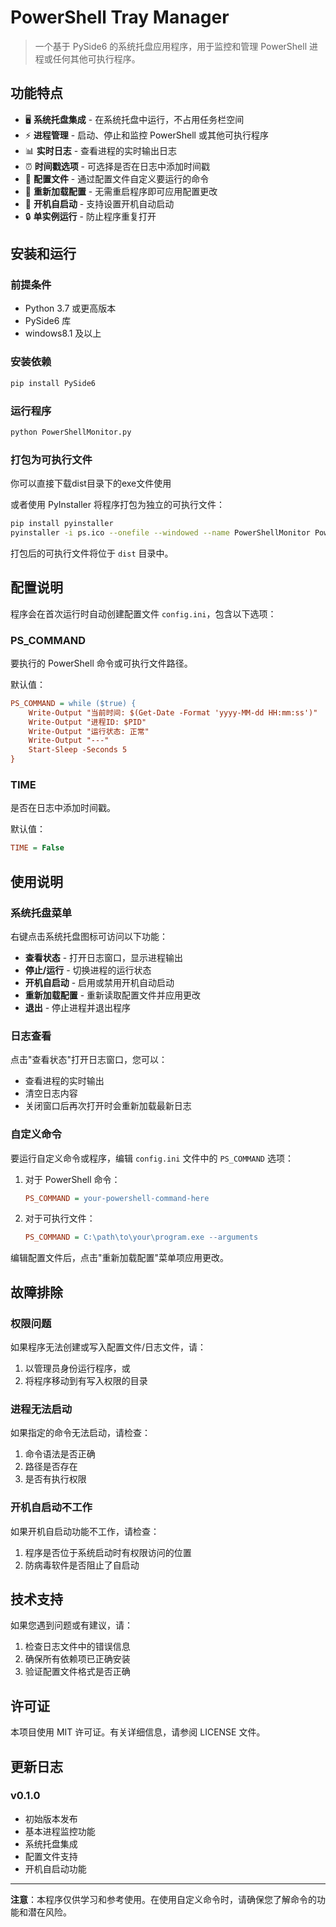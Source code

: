 # PowerShell Tray Manager

> 一个基于 PySide6 的系统托盘应用程序，用于监控和管理 PowerShell 进程或任何其他可执行程序。

## 功能特点

- 🖥️ **系统托盘集成** - 在系统托盘中运行，不占用任务栏空间
- ⚡ **进程管理** - 启动、停止和监控 PowerShell 或其他可执行程序
- 📊 **实时日志** - 查看进程的实时输出日志
- ⏰ **时间戳选项** - 可选择是否在日志中添加时间戳
- 🔧 **配置文件** - 通过配置文件自定义要运行的命令
- 🔄 **重新加载配置** - 无需重启程序即可应用配置更改
- 🚀 **开机自启动** - 支持设置开机自动启动
- 🔒 **单实例运行** - 防止程序重复打开

## 安装和运行

### 前提条件

- Python 3.7 或更高版本
- PySide6 库
- windows8.1 及以上

### 安装依赖

```bash
pip install PySide6
```

### 运行程序

```bash
python PowerShellMonitor.py
```

### 打包为可执行文件

你可以直接下载dist目录下的exe文件使用

或者使用 PyInstaller 将程序打包为独立的可执行文件：

```bash
pip install pyinstaller
pyinstaller -i ps.ico --onefile --windowed --name PowerShellMonitor PowerShellMonitor.py
```

打包后的可执行文件将位于 `dist` 目录中。

## 配置说明

程序会在首次运行时自动创建配置文件 `config.ini`，包含以下选项：

### PS_COMMAND
要执行的 PowerShell 命令或可执行文件路径。

默认值：
```ini
PS_COMMAND = while ($true) {
    Write-Output "当前时间: $(Get-Date -Format 'yyyy-MM-dd HH:mm:ss')"
    Write-Output "进程ID: $PID"
    Write-Output "运行状态: 正常"
    Write-Output "---"
    Start-Sleep -Seconds 5
}
```

### TIME
是否在日志中添加时间戳。

默认值：
```ini
TIME = False
```

## 使用说明

### 系统托盘菜单

右键点击系统托盘图标可访问以下功能：

- **查看状态** - 打开日志窗口，显示进程输出
- **停止/运行** - 切换进程的运行状态
- **开机自启动** - 启用或禁用开机自动启动
- **重新加载配置** - 重新读取配置文件并应用更改
- **退出** - 停止进程并退出程序

### 日志查看

点击"查看状态"打开日志窗口，您可以：
- 查看进程的实时输出
- 清空日志内容
- 关闭窗口后再次打开时会重新加载最新日志

### 自定义命令

要运行自定义命令或程序，编辑 `config.ini` 文件中的 `PS_COMMAND` 选项：

1. 对于 PowerShell 命令：
   ```ini
   PS_COMMAND = your-powershell-command-here
   ```

2. 对于可执行文件：
   ```ini
   PS_COMMAND = C:\path\to\your\program.exe --arguments
   ```

编辑配置文件后，点击"重新加载配置"菜单项应用更改。

## 故障排除

### 权限问题

如果程序无法创建或写入配置文件/日志文件，请：
1. 以管理员身份运行程序，或
2. 将程序移动到有写入权限的目录

### 进程无法启动

如果指定的命令无法启动，请检查：
1. 命令语法是否正确
2. 路径是否存在
3. 是否有执行权限

### 开机自启动不工作

如果开机自启动功能不工作，请检查：
1. 程序是否位于系统启动时有权限访问的位置
2. 防病毒软件是否阻止了自启动

## 技术支持

如果您遇到问题或有建议，请：
1. 检查日志文件中的错误信息
2. 确保所有依赖项已正确安装
3. 验证配置文件格式是否正确

## 许可证

本项目使用 MIT 许可证。有关详细信息，请参阅 LICENSE 文件。

## 更新日志

### v0.1.0
- 初始版本发布
- 基本进程监控功能
- 系统托盘集成
- 配置文件支持
- 开机自启动功能

---

**注意**：本程序仅供学习和参考使用。在使用自定义命令时，请确保您了解命令的功能和潜在风险。